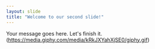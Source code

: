 ```yaml
---
layout: slide
title: "Welcome to our second slide!"
---
```

Your message goes here.
Let's finish it. 
(https://media.giphy.com/media/kRkJXYahXjSE0/giphy.gif)

